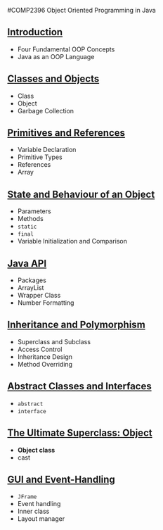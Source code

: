 #COMP2396 Object Oriented Programming in Java

## [Introduction](introduction.html)
* Four Fundamental OOP Concepts
* Java as an OOP Language

## [Classes and Objects](classes_and_objects.html)
* Class
* Object
* Garbage Collection

## [Primitives and References](primitives_and_references.html)
* Variable Declaration
* Primitive Types
* References
* Array

## [State and Behaviour of an Object](state_and_behaviour_of_an_object.html)
* Parameters
* Methods
* ``static``
* ``final``
* Variable Initialization and Comparison

## [Java API](java_api.html)
* Packages
* ArrayList
* Wrapper Class
* Number Formatting

## [Inheritance and Polymorphism](inheritance_and_polymorphism.html)
* Superclass and Subclass
* Access Control
* Inheritance Design
* Method Overriding

## [Abstract Classes and Interfaces](abstract_classes_and_interfaces.html)
* ``abstract``
* ``interface``

## [The Ultimate Superclass: Object](the_ultimate.html)
* **Object class**
* cast

## [GUI and Event-Handling](gui_and_event_handling.html)
* ``JFrame``
* Event handling
* Inner class
* Layout manager